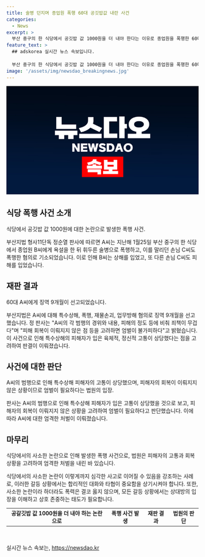 ```yaml
---
title: 술병 던지며 종업원 폭행 60대 공깃밥값 내란 사건
categories:
  - News
excerpt: >
  부산 중구의 한 식당에서 공깃밥 값 1000원을 더 내야 한다는 이유로 종업원을 폭행한 60대가 징역 9개월을 선고받았다. A씨는 술에 취해 종업원을 욕설하고 소주병을 던지며 폭행했고, 말리던 손님도 폭행했다. 폭행으로 상해를 입은 피해자가 상당히 많은 피해를 입었다는 이유로 엄벌이 불가피하다는 것을 법원은 강조했다. A씨의 행동은 매우 무책임하고 과격했으며, 피해자에게 상당한 고통을 안겼다고 판단됐다.
feature_text: >
  ## adskorea 실시간 뉴스 속보입니다.

  부산 중구의 한 식당에서 공깃밥 값 1000원을 더 내야 한다는 이유로 종업원을 폭행한 60대가 징역 9개월을 선고받았다. A씨는 술에 취해 종업원을 욕설하고 소주병을 던지며 폭행했고, 말리던 손님도 폭행했다. 폭행으로 상해를 입은 피해자가 상당히 많은 피해를 입었다는 이유로 엄벌이 불가피하다는 것을 법원은 강조했다. A씨의 행동은 매우 무책임하고 과격했으며, 피해자에게 상당한 고통을 안겼다고 판단됐다.
image: '/assets/img/newsdao_breakingnews.jpg'
---
```


<p><img src="/assets/img/newsdao_breakingnews.jpg" alt="adskorea 속보" /></p>

<h2 data-ke-size="size26">식당 폭행 사건 소개</h2>

<p>식당에서 공깃밥 값 1000원에 대한 논란으로 발생한 폭행 사건.</p>

<p data-ke-size="size16">부산지법 형사11단독 정순열 판사에 따르면 A씨는 지난해 1월25일 부산 중구의 한 식당에서 종업원 B씨에게 욕설을 한 뒤 휘두른 술병으로 폭행하고, 이를 말리던 손님 C씨도 폭행한 혐의로 기소되었습니다. 이로 인해 B씨는 상해를 입었고, 또 다른 손님 C씨도 피해를 입었습니다.</p>

<h2 data-ke-size="size26">재판 결과</h2>

<p>60대 A씨에게 징역 9개월이 선고되었습니다.</p>

<p data-ke-size="size16">부산지법은 A씨에 대해 특수상해, 폭행, 재물손괴, 업무방해 혐의로 징역 9개월을 선고했습니다. 정 판사는 "A씨의 각 범행의 경위와 내용, 피해의 정도 등에 비춰 죄책이 무겁다"며 "피해 회복이 이뤄지지 않은 점 등을 고려하면 엄벌이 불가피하다"고 밝혔습니다. 이 사건으로 인해 특수상해의 피해자가 입은 육체적, 정신적 고통이 상당했다는 점을 고려하여 판결이 이뤄졌습니다.</p>

<h2 data-ke-size="size26">사건에 대한 판단</h2>

<p>A씨의 범행으로 인해 특수상해 피해자의 고통이 상당했으며, 피해자의 회복이 이뤄지지 않은 상황이므로 엄벌이 필요하다는 법원의 입장.</p>

<p data-ke-size="size16">판사는 A씨의 범행으로 인해 특수상해 피해자가 입은 고통이 상당했을 것으로 보고, 피해자의 회복이 이뤄지지 않은 상황을 고려하여 엄벌이 필요하다고 판단했습니다. 이에 따라 A씨에 대한 엄격한 처벌이 이뤄졌습니다.</p>

<h2 data-ke-size="size26">마무리</h2>

<p>식당에서의 사소한 논란으로 인해 발생한 폭행 사건으로, 법원은 피해자의 고통과 회복 상황을 고려하여 엄격한 처벌을 내린 바 있습니다.</p>

<p data-ke-size="size16">식당에서의 사소한 논란이 이렇게까지 심각한 사고로 이어질 수 있음을 강조하는 사례로, 이러한 갈등 상황에서는 합리적인 대화와 타협이 중요함을 상기시켜야 합니다. 또한, 사소한 논란이라 하더라도 폭력은 결코 옳지 않으며, 모든 갈등 상황에서는 상대방의 입장을 이해하고 상호 존중하는 태도가 필요합니다.</p>

<table>
  <tbody>
    <tr>
      <td style="text-align: center; height: 17px;"><b>공갈깃밥 값 1000원을 더 내야 하는 논란으로</b></td>
      <td style="text-align: center; height: 17px;"><b>폭행 사건 발생</b></td>
      <td style="text-align: center; height: 17px;"><b>재판 결과</b></td>
      <td style="text-align: center; height: 17px;"><b>법원의 판단</b></td>
    </tr>
  </tbody>
</table>

<p data-ke-size="size16">&nbsp;</p>
실시간 뉴스 속보는, <a href="https://newsdao.kr" rel="dofollow">https://newsdao.kr</a>


